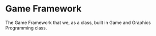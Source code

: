 # Game Framework

The Game Framework that we, as a class, built in Game and Graphics Programming class.
